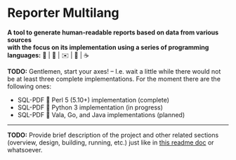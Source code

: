 # Reporter Multilang

**A tool to generate human-readable reports based on data from various sources
<br />with the focus on its implementation using a series of programming languages:** :camel: | :snake: | :envelope: | :rat: | :coffee:

**TODO:** Gentlemen, start your axes! &ndash; I.e. wait a little while there would not be at least three complete implementations. For the moment there are the following ones:
* SQL-PDF :small_blue_diamond: Perl 5 (5.10+) implementation (complete)
* SQL-PDF :small_blue_diamond: Python 3 implementation (in progress)
* SQL-PDF :small_blue_diamond: Vala, Go, and Java implementations (planned)

---

**TODO:** Provide brief description of the project and other related sections (overview, design, building, running, etc.) just like in [this readme doc](https://github.com/rgolubtsov/virtblkiosim/blob/master/README.md "VIRTual BLocK IO SIMulating (virtblkiosim)") or whatsoever.
